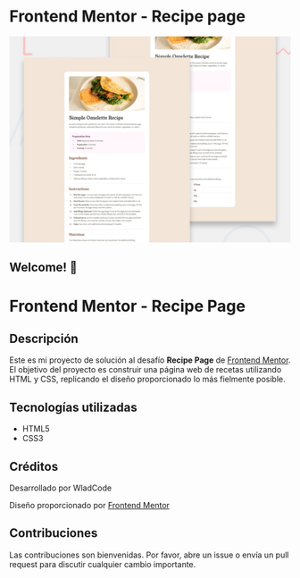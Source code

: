 # Frontend Mentor - Recipe page

![Design preview for the Recipe page coding challenge](./preview.jpg)

## Welcome! 👋

# Frontend Mentor - Recipe Page

## Descripción
Este es mi proyecto de solución al desafío **Recipe Page** de [Frontend Mentor](https://www.frontendmentor.io/challenges). El objetivo del proyecto es construir una página web de recetas utilizando HTML y CSS, replicando el diseño proporcionado lo más fielmente posible.

## Tecnologías utilizadas
- HTML5
- CSS3

## Créditos
Desarrollado por WladCode

Diseño proporcionado por [Frontend Mentor](https://www.frontendmentor.io)

## Contribuciones
Las contribuciones son bienvenidas. Por favor, abre un issue o envía un pull request para discutir cualquier cambio importante.